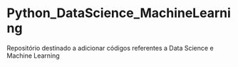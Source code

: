 # Python_DataScience_MachineLearning
Repositório destinado a adicionar códigos referentes a Data Science e Machine Learning
